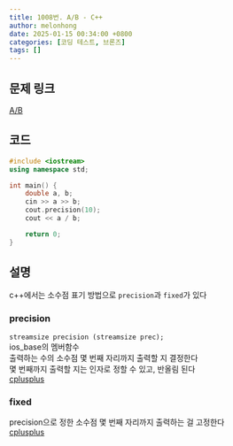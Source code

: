 ```yaml
---
title: 1008번. A/B - C++
author: melonhong
date: 2025-01-15 00:34:00 +0800
categories: [코딩 테스트, 브론즈]
tags: []
---
```


## 문제 링크
[A/B](https://www.acmicpc.net/problem/1008)

## 코드

```c++
#include <iostream>
using namespace std;

int main() {
    double a, b;
    cin >> a >> b;
    cout.precision(10);
    cout << a / b;

    return 0;
}
```


## 설명
c++에서는 소수점 표기 방법으로 `precision`과 `fixed`가 있다

### precision
`streamsize precision (streamsize prec);`  
ios_base의 멤버함수  
출력하는 수의 소수점 몇 번째 자리까지 출력할 지 결정한다  
몇 번째까지 출력할 지는 인자로 정할 수 있고, 반올림 된다  
[cplusplus](https://cplusplus.com/reference/ios/ios_base/precision/)

### fixed
precision으로 정한 소수점 몇 번째 자리까지 출력하는 걸 고정한다  
[cplusplus](https://cplusplus.com/reference/ios/fixed/)